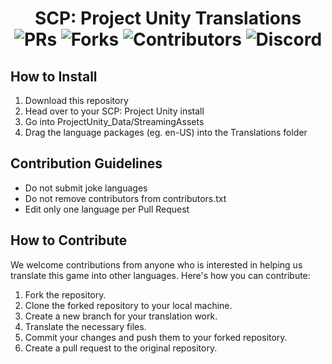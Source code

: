 <div align = center>

# SCP: Project Unity Translations <br>![PRs](https://badgen.net/github/open-prs/Creet1724/ProjectUnity-Translations?cache=900) ![Forks](https://badgen.net/github/forks/Creet1724/ProjectUnity-Translations?cache=900) ![Contributors](https://badgen.net/github/contributors/Creet1724/ProjectUnity-Translations?cache=900) ![Discord](https://badgen.net/discord/members/ePsutpb7Km?cache=900)
  
</div>

## How to Install
1. Download this repository
2. Head over to your SCP: Project Unity install
3. Go into ProjectUnity_Data/StreamingAssets
4. Drag the language packages (eg. en-US) into the Translations folder

## Contribution Guidelines
- Do not submit joke languages
- Do not remove contributors from contributors.txt
- Edit only one language per Pull Request

## How to Contribute
We welcome contributions from anyone who is interested in helping us translate this game into other languages. Here's how you can contribute:

1. Fork the repository.
2. Clone the forked repository to your local machine.
3. Create a new branch for your translation work.
4. Translate the necessary files.
5. Commit your changes and push them to your forked repository.
6. Create a pull request to the original repository.
